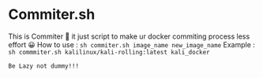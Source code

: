 # Commiter.sh

 This is Commiter 🌊 it just script to make ur docker commiting process less effort 😀
    How to use : 
        `sh commiter.sh image_name new_image_name`
    Example : 
        `sh commmiter.sh kalilinux/kali-rolling:latest kali_docker`

    Be Lazy not dummy!!!

